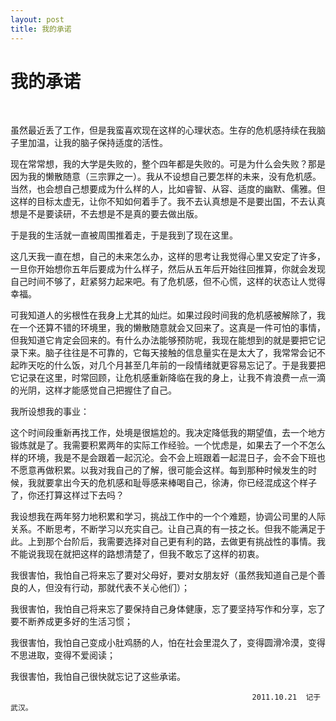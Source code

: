 ```yaml
---
layout: post
title: 我的承诺 
---
```


我的承诺
========
</br>

虽然最近丢了工作，但是我蛮喜欢现在这样的心理状态。生存的危机感持续在我脑子里加温，让我的脑子保持适度的活性。

现在常常想，我的大学是失败的，整个四年都是失败的。可是为什么会失败？那是因为我的懒散随意（三宗罪之一）。我从不设想自己要怎样的未来，没有危机感。当然，也会想自己想要成为什么样的人，比如睿智、从容、适度的幽默、儒雅。但这样的目标太虚无，让你不知如何着手了。我不去认真想是不是要出国，不去认真想是不是要读研，不去想是不是真的要去做出版。

于是我的生活就一直被周围推着走，于是我到了现在这里。

这几天我一直在想，自己的未来怎么办，这样的思考让我觉得心里又安定了许多，一旦你开始想你五年后要成为什么样子，然后从五年后开始往回推算，你就会发现自己时间不够了，赶紧努力起来吧。有了危机感，但不心慌，这样的状态让人觉得幸福。

可我知道人的劣根性在我身上尤其的灿烂。如果过段时间我的危机感被解除了，我在一个还算不错的环境里，我的懒散随意就会又回来了。这真是一件可怕的事情，但我知道它肯定会回来的。有什么办法能够预防呢，我现在能想到的就是要把它记录下来。脑子往往是不可靠的，它每天接触的信息量实在是太大了，我常常会记不起昨天吃的什么饭，对几个月甚至几年前的一段情绪就更容易忘记了。于是我要把它记录在这里，时常回顾，让危机感重新降临在我的身上，让我不肯浪费一点一滴的光阴，这样才能感觉自己把握住了自己。

我所设想我的事业：

这个时间段重新再找工作，处境是很尴尬的。我决定降低我的期望值，去一个地方锻炼就是了。我需要积累两年的实际工作经验。一个忧虑是，如果去了一个不怎么样的环境，我是不是会跟着一起沉沦。会不会上班跟着一起混日子，会不会下班也不愿意再做积累。以我对我自己的了解，很可能会这样。每到那种时候发生的时候，我就要拿出今天的危机感和耻辱感来棒喝自己，徐涛，你已经混成这个样子了，你还打算这样过下去吗？

我设想我在两年努力地积累和学习，挑战工作中的一个个难题，协调公司里的人际关系。不断思考，不断学习以充实自己。让自己真的有一技之长。但我不能满足于此。上到那个台阶后，我需要选择对自己更有利的路，去做更有挑战性的事情。我不能说我现在就把这样的路想清楚了，但我不敢忘了这样的初衷。

我很害怕，我怕自己将来忘了要对父母好，要对女朋友好（虽然我知道自己是个善良的人，但没有行动，那就代表不关心他们）；

我很害怕，我怕自己将来忘了要保持自己身体健康，忘了要坚持写作和分享，忘了要不断养成更多好的生活习惯；

我很害怕，我怕自己变成小肚鸡肠的人，怕在社会里混久了，变得圆滑冷漠，变得不思进取，变得不爱阅读；

我很害怕，我怕自己很快就忘记了这些承诺。

                                                          2011.10.21  记于武汉。


